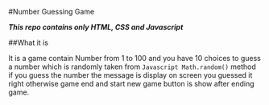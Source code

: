 #Number Guessing Game

***This repo contains only HTML, CSS and Javascript***

##What it is

It is a game contain Number from 1 to 100 and you have 10 choices to guess a number which is randomly taken from `Javascript Math.random()` method if you guess the number the message is display on screen you guessed it right otherwise game end and start new game button is show after ending game.
